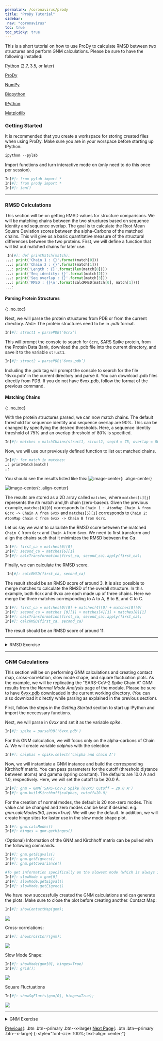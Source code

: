 ```yaml
---
permalink: /coronavirus/prody
title: "ProDy Tutorial"
sidebar: 
 nav: "coronavirus"
toc: true
toc_sticky: true
---
```


This is a short tutorial on how to use ProDy to calculate RMSD between two structures and perform GNM calculations. Please be sure to have the following installed:

<a href="https://www.python.org/downloads/" target="_blank">Python</a> (2.7, 3.5, or later)

<a href="http://prody.csb.pitt.edu/downloads/" target="_blank">ProDy</a>

<a href="https://numpy.org/install/" target="_blank">NumPy</a>

<a href="https://biopython.org/" target="_blank">Biopython</a>

<a href="https://ipython.org/" target="_blank">IPython</a>

<a href="https://matplotlib.org/" target="_blank">Matplotlib</a>

### Getting Started
It is recommended that you create a workspace for storing created files when using ProDy. Make sure you are in your worspace before starting up IPython.
~~~ python
ipython --pylab
~~~~~

Import functions and turn interactive mode on (only need to do this once per session).
~~~ python
In[#]: from pylab import *
In[#]: from prody import *
In[#]: ion()
~~~~~

<hr>

### RMSD Calculations

This section will be on getting RMSD values for structure comparisons. We will be matching chains between the two structures based on sequence identity and sequence overlap. The goal is to calculate the Root Mean Square Deviation scores between the alpha-Carbons of the matched chains. This will give us a basic quantitative measure of the structural differences between the two proteins. First, we will define a function that will list out matched chains for later use.
~~~ python
 In[#]: def printMatch(match):
...: print('Chain 1 : {}'.format(match[0]))
...: print('Chain 2 : {}'.format(match[1]))
...: print('Length : {}'.format(len(match[0])))
...: print('Seq identity: {}'.format(match[2]))
...: print('Seq overlap : {}'.format(match[3]))
...: print('RMSD : {}\n'.format(calcRMSD(match[0], match[1])))
...:
~~~~~

#### Parsing Protein Structures
{: .no_toc}

Next, we will parse the protein structures from PDB or from the current directory. *Note:* The protein structures need to be in *.pdb* format.
~~~ python
In[#]: struct1 = parsePDB(‘6crx’)
~~~~~~~
This will prompt the console to search for `6crx`, SARS Spike protein, from the Protein Data Bank, download the .pdb file into the current directory, and save it to the variable `struct1`.

~~~ python
In[#]: struct2 = parsePDB(‘6vxx.pdb’)
~~~~~
Including the .pdb tag will prompt the console to search for the file '6vxx.pdb' in the current directory and parse it. You can download .pdb files directly from PDB. If you do not have 6vxx.pdb, follow the format of the previous command.

#### Matching Chains
{: .no_toc}

With the protein structures parsed, we can now match chains. The default threshold for sequence identity and sequence overlap are 90%. This can be changed by specifying the desired thresholds. Here, a sequence identity threshold of 75% and an overlap threshold of 80% is specified.
~~~ python
In[#]: matches = matchChains(struct1, struct2, seqid = 75, overlap = 80)
~~~~~
Now, we will use our previously defined function to list out matched chains.
~~~ python
In[#]: for match in matches:
…: printMatch(match)
…:
~~~~~~
You should see the results listed like this:
![image-center](../assets/images/chris_RMSDResult1.png){: .align-center}

![image-center](../assets/images/chris_RMSDResult2.png){: .align-center}

The results are stored as a 2D array called `matches`, where `matches[i][j]` represents the *i*th match and *j*th chain (zero-based). Given the previous example, `matches[0][0]` corresponds to `Chain 1 : AtomMap Chain A from 6crx -> Chain A from 6vxx` and `matches[5][1]` corresponds to `Chain 2: AtomMap Chain C from 6vxx -> Chain B from 6crx`.

Let us say we want to calculate the RMSD score between the matched `Chain C` from `6crx` and `Chain A` from `6vxx`. We need to first transform and align the chains such that it minimizes the RMSD between the C⍺.
~~~ python
In[#]: first_ca = matches[6][0]
In[#]: second_ca = matches[6][1]
In[#]: calcTransformation(first_ca, second_ca).apply(first_ca);
~~~~~
Finally, we can calculate the RMSD score.
~~~ python
 In[#]: calcRMSD(first_ca, second_ca)
~~~~~~
The result should be an RMSD score of around 3.
It is also possible to merge matches to calculate the RMSD of the overall structure. In this example, both 6crx and 6vxx are each made up of three chains. Here we merge the three matches corresponding to A to A, B to B, and C to C.
~~~ python
In[#]: first_ca = matches[0][0] + matches[4][0] + matches[8][0]
In[#]: second_ca = matches [0][1] + matches[4][1] + matches[8][1]
In[#]: calcTransformation(first_ca, second_ca).apply(first_ca);
In[#]: calcRMSD(first_ca, second_ca)
~~~~~~
The result should be an RMSD score of around 11.

<hr>

<details>
 <summary>RMSD Exercise</summary>
 Try to find the RMSD score between all chain matchings in 6vxx and 6crx (i.e. A to A, A to B, A to C, B to A, etc.). Your results should look similar to this:
 
 <img src="../_pages/coronavirus/files/RMSDExercise1.png">
 
</details>

<hr>

### GNM Calculations

This section will be on performing GNM calculations and creating contact map, cross-correlation, slow mode shape, and square fluctuation plots. As the example, we will be replicating the "SARS-CoV-2 Spike Chain A" GNM results from the *Normal Mode Analysis* page of the module. Please be sure to have <a href="http://www.rcsb.org/structure/6VXX" target="_blank">6vxx.pdb</a> downloaded in the current working directory. (You can also download it directly while parsing as explained in the previous section).

First, follow the steps in the *Getting Started* section to start up IPython and import the neccessary functions.

Next, we will parse in *6vxx* and set it as the variable *spike*.
~~~ python
In[#]: spike = parsePDB('6vxx.pdb')
~~~~~

For this GNM calculation, we will focus only on the alpha-carbons of Chain A. We will create variable *calphas* with the selection.
~~~ python
In[#]: calphas = spike.select('calpha and chain A')
~~~~~

Now, we will instantiate a GNM instance and build the corresponding Kirchhoff matrix. You can pass parameters for the cutoff (threshold distance between atoms) and gamma (spring constant). The defaults are 10.0 Å and 1.0, respectively. Here, we will set the cutoff to be 20.0 Å.
~~~ python
In[#]: gnm = GNM('SARS-CoV-2 Spike (6vxx) Cutoff = 20.0 A')                 #This is the title that will appear on top of the plots
In[#]: gnm.buildKirchhoff(calphas, cutoff=20.0)
~~~~

For the creation of normal modes, the default is 20 non-zero modes. This value can be changed and zero modes can be kept if desired. e.g. *gnm.calcModes(50, zeros=True)*. We will use the default. In addition, we will create hinge sites for laster use in the slow mode shape plot.
~~~ python
In[#]: gnm.calcModes()
In[#]: hinges = gnm.getHinges()
~~~~

(Optional) Information of the GNM and Kirchhoff matrix can be pulled with the following commands.
~~~ python
In[#]: gnm.getEigvals()
In[#]: gnm.getEigvecs()
In[#]: gnm.getCovariance()

#To get information specifically on the slowest mode (which is always indexed at 0):
In[#]: slowMode = gnm[0]
In[#]: slowMode.getEigval()
In[#]: slowMode.getEigvec()
~~~~

We have now successfully created the GNM calculations and can generate the plots. Make sure to close the plot before creating another.
Contact Map:
~~~ python
In[#]: showContactMap(gnm);
~~~~
<img src="../_pages/coronavirus/files/GNMTutorial/SARS-CoV-2_ChainA_Contact_20A.png">

Cross-correlations:
~~~ python
In[#]: showCrossCorr(gnm);
~~~~
<img src="../_pages/coronavirus/files/GNMTutorial/SARS-CoV-2_ChainA_CrossCorr_20A.png">

Slow Mode Shape:
~~~ python
In[#]: showMode(gnm[0], hinges=True)
In[#]: grid();
~~~~~
<img src="../_pages/coronavirus/files/GNMTutorial/SARS-CoV-2_ChainA_SlowMode_20A.png">

Square Fluctuations
~~~ python
In[#]: showSqFlucts(gnm[0], hinges=True);
~~~~
<img src="../_pages/coronavirus/files/GNMTutorial/SARS-CoV-2_ChainA_SqFlucts_20A.png">

<hr>

<details>
 <summary>GNM Exercise</summary>
 Try to produce the GNM plots of SARS Spike Chain A. Use the pdb file <a href="https://www.rcsb.org/structure/5XLR" target="_blank">5xlr</a> and 20 Å cutoff. Your results should look similar to this:
 
 <img src="../_pages/coronavirus/files/GNMTutorial/GNMExercise1.png">
 
</details>


[Previous](#){: .btn .btn--primary .btn--x-large} [Next Page](VMDTutorial){: .btn .btn--primary .btn--x-large}
{: style="font-size: 100%; text-align: center;"}

